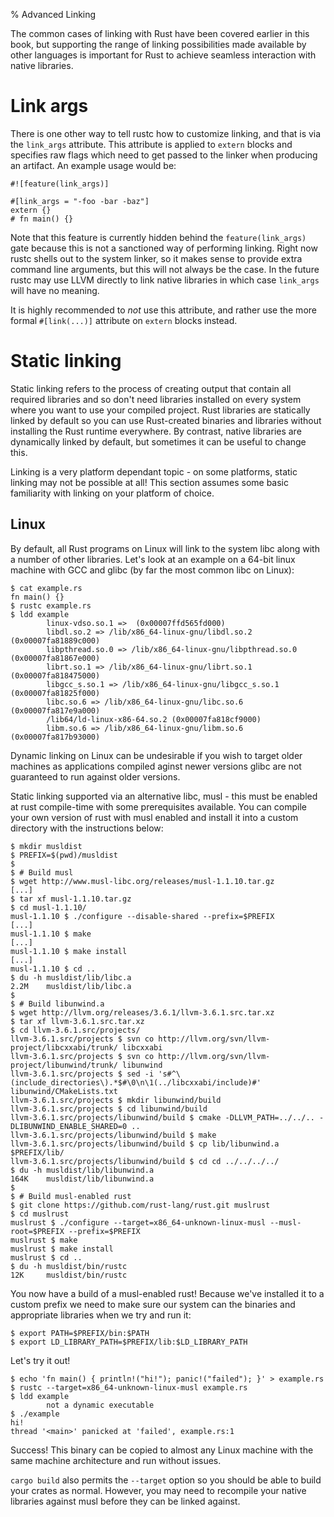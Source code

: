 % Advanced Linking

The common cases of linking with Rust have been covered earlier in this book,
but supporting the range of linking possibilities made available by other
languages is important for Rust to achieve seamless interaction with native
libraries.

# Link args

There is one other way to tell rustc how to customize linking, and that is via
the `link_args` attribute. This attribute is applied to `extern` blocks and
specifies raw flags which need to get passed to the linker when producing an
artifact. An example usage would be:

``` no_run
#![feature(link_args)]

#[link_args = "-foo -bar -baz"]
extern {}
# fn main() {}
```

Note that this feature is currently hidden behind the `feature(link_args)` gate
because this is not a sanctioned way of performing linking. Right now rustc
shells out to the system linker, so it makes sense to provide extra command line
arguments, but this will not always be the case. In the future rustc may use
LLVM directly to link native libraries in which case `link_args` will have no
meaning.

It is highly recommended to *not* use this attribute, and rather use the more
formal `#[link(...)]` attribute on `extern` blocks instead.

# Static linking

Static linking refers to the process of creating output that contain all
required libraries and so don't need libraries installed on every system where
you want to use your compiled project. Rust libraries are statically linked by
default so you can use Rust-created binaries and libraries without installing
the Rust runtime everywhere. By contrast, native libraries are dynamically
linked by default, but sometimes it can be useful to change this.

Linking is a very platform dependant topic - on some platforms, static linking
may not be possible at all! This section assumes some basic familiarity with
linking on your platform of choice.

## Linux

By default, all Rust programs on Linux will link to the system libc along with
a number of other libraries. Let's look at an example on a 64-bit linux machine
with GCC and glibc (by far the most common libc on Linux):

``` text
$ cat example.rs
fn main() {}
$ rustc example.rs
$ ldd example
        linux-vdso.so.1 =>  (0x00007ffd565fd000)
        libdl.so.2 => /lib/x86_64-linux-gnu/libdl.so.2 (0x00007fa81889c000)
        libpthread.so.0 => /lib/x86_64-linux-gnu/libpthread.so.0 (0x00007fa81867e000)
        librt.so.1 => /lib/x86_64-linux-gnu/librt.so.1 (0x00007fa818475000)
        libgcc_s.so.1 => /lib/x86_64-linux-gnu/libgcc_s.so.1 (0x00007fa81825f000)
        libc.so.6 => /lib/x86_64-linux-gnu/libc.so.6 (0x00007fa817e9a000)
        /lib64/ld-linux-x86-64.so.2 (0x00007fa818cf9000)
        libm.so.6 => /lib/x86_64-linux-gnu/libm.so.6 (0x00007fa817b93000)
```

Dynamic linking on Linux can be undesirable if you wish to target older
machines as applications compiled aginst newer versions glibc are not
guaranteed to run against older versions.

Static linking supported via an alternative libc, musl - this must be enabled
at rust compile-time with some prerequisites available. You can compile your
own version of rust with musl enabled and install it into a custom directory
with the instructions below:

```
$ mkdir musldist
$ PREFIX=$(pwd)/musldist
$
$ # Build musl
$ wget http://www.musl-libc.org/releases/musl-1.1.10.tar.gz
[...]
$ tar xf musl-1.1.10.tar.gz
$ cd musl-1.1.10/
musl-1.1.10 $ ./configure --disable-shared --prefix=$PREFIX
[...]
musl-1.1.10 $ make
[...]
musl-1.1.10 $ make install
[...]
musl-1.1.10 $ cd ..
$ du -h musldist/lib/libc.a
2.2M    musldist/lib/libc.a
$
$ # Build libunwind.a
$ wget http://llvm.org/releases/3.6.1/llvm-3.6.1.src.tar.xz
$ tar xf llvm-3.6.1.src.tar.xz
$ cd llvm-3.6.1.src/projects/
llvm-3.6.1.src/projects $ svn co http://llvm.org/svn/llvm-project/libcxxabi/trunk/ libcxxabi
llvm-3.6.1.src/projects $ svn co http://llvm.org/svn/llvm-project/libunwind/trunk/ libunwind
llvm-3.6.1.src/projects $ sed -i 's#^\(include_directories\).*$#\0\n\1(../libcxxabi/include)#' libunwind/CMakeLists.txt
llvm-3.6.1.src/projects $ mkdir libunwind/build
llvm-3.6.1.src/projects $ cd libunwind/build
llvm-3.6.1.src/projects/libunwind/build $ cmake -DLLVM_PATH=../../.. -DLIBUNWIND_ENABLE_SHARED=0 ..
llvm-3.6.1.src/projects/libunwind/build $ make
llvm-3.6.1.src/projects/libunwind/build $ cp lib/libunwind.a $PREFIX/lib/
llvm-3.6.1.src/projects/libunwind/build $ cd cd ../../../../
$ du -h musldist/lib/libunwind.a
164K    musldist/lib/libunwind.a
$
$ # Build musl-enabled rust
$ git clone https://github.com/rust-lang/rust.git muslrust
$ cd muslrust
muslrust $ ./configure --target=x86_64-unknown-linux-musl --musl-root=$PREFIX --prefix=$PREFIX
muslrust $ make
muslrust $ make install
muslrust $ cd ..
$ du -h musldist/bin/rustc
12K     musldist/bin/rustc
```

You now have a build of a musl-enabled rust! Because we've installed it to a
custom prefix we need to make sure our system can the binaries and appropriate
libraries when we try and run it:

```
$ export PATH=$PREFIX/bin:$PATH
$ export LD_LIBRARY_PATH=$PREFIX/lib:$LD_LIBRARY_PATH
```

Let's try it out!

```
$ echo 'fn main() { println!("hi!"); panic!("failed"); }' > example.rs
$ rustc --target=x86_64-unknown-linux-musl example.rs
$ ldd example
        not a dynamic executable
$ ./example
hi!
thread '<main>' panicked at 'failed', example.rs:1
```

Success! This binary can be copied to almost any Linux machine with the same
machine architecture and run without issues.

`cargo build` also permits the `--target` option so you should be able to build
your crates as normal. However, you may need to recompile your native libraries
against musl before they can be linked against.
